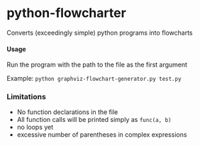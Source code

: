 # python-flowcharter

Converts (exceedingly simple) python programs into flowcharts

#### Usage
Run the program with the path to the file as the first argument

Example: `python graphviz-flowchart-generator.py test.py`


### Limitations
* No function declarations in the file
* All function calls will be printed simply as `func(a, b)`
* no loops yet
* excessive number of parentheses in complex expressions
